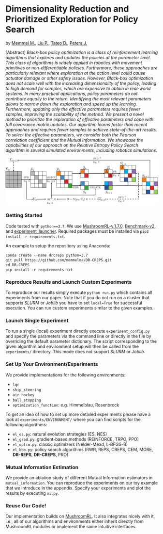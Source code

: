 # Dimensionality Reduction and Prioritized Exploration for Policy Search
by [Memmel M.](https://memmelma.github.io/), [Liu P.](https://www.ias.informatik.tu-darmstadt.de/Team/PuzeLiu), [Tateo D.](https://www.ias.informatik.tu-darmstadt.de/Team/DavideTateo), [Peters J.](https://www.ias.informatik.tu-darmstadt.de/Team/JanPeters)

[Abstract] _Black-box policy optimization is a class of reinforcement learning algorithms that explores and updates the policies at the parameter level. This class of algorithms is widely applied in robotics with movement primitives or non-differentiable policies. Furthermore, these approaches are particularly relevant where exploration at the action level could cause actuator damage or other safety issues. However, Black-box optimization does not scale well with the increasing dimensionality of the policy, leading to high demand for samples, which are expensive to obtain in real-world systems. In many practical applications, policy parameters do not contribute equally to the return. Identifying the most relevant parameters allows to narrow down the exploration and speed up the learning. Furthermore, updating only the effective parameters requires fewer samples, improving the scalability of the method. We present a novel method to prioritize the exploration of effective parameters and cope with full covariance matrix updates. Our algorithm learns faster than recent approaches and requires fewer samples to achieve state-of-the-art results. To select the effective parameters, we consider both the Pearson correlation coefficient and the Mutual Information. We showcase the capabilities of our approach on the Relative Entropy Policy Search algorithm in several simulated environments, including robotics simulations._

![Algorithm Overview](https://github.com/memmelma/DR-CREPS/blob/main/algorithm_overview.png)

### Getting Started
Code tested with ```python==3.7```. We use [MushroomRL-v.1.7.0](https://github.com/MushroomRL/mushroom-rl/tree/a0eaa2cf8001e433419234a9fc48b64170e3f61c), [Benchmark-v2](https://github.com/MushroomRL/mushroom-rl-benchmark/tree/192ab521a693f5a210b851c87a1f7d31aedfaa2f), and [experiment_launcher](https://git.ias.informatik.tu-darmstadt.de/common/experiment_launcher.git). Required packages must be installed via ```pip3 install -r requirements.txt```.

An example to setup the repository using Anaconda:
```
conda create --name drcreps python=3.7
git pull https://github.com/memmelma/DR-CREPS.git
cd DR-CREPS
pip install -r requirements.txt
```

### Reproduce Results and Launch Custom Experiments
To reproduce our results simply execute ```python run.py``` which contains all experiments from our paper.
Note that if you do not run on a cluster that supports _SLURM_ or _Joblib_ you have to set ```local=True``` for successful execution.
You can run custom experiments similar to the given examples. 

### Launch Single Experiment
To run a single (local) experiment directly execute ```experiment_config.py``` and specify the parameters via the command line or directly in the file by overriding the default parameter dictionary. The script corresponding to the given algorithm and environment setup will then be called from the ```experiments/``` directory. This mode does not support 
_SLURM_ or _Joblib_.

### Set Up Your Environment/Experiments
We provide implementations for the following environments:
- ```lqr```
- ```ship_steering```
- ```air_hockey```
- ```ball_stopping```
- ```optimization_function```: e.g. Himmelblau, Rosenbrock

To get an idea of how to set up more detailed experiments please have a look at ```experiments/ENVIRONMENT/``` where you can find scripts for the following algorithms:
- ```el_es.py```: natural evolution strategies (ES, NES)
- ```el_grad.py```: gradient-based methods (REINFORCE, TRPO, PPO)
- ```el_optim.py```: classic optimizers (Nelder-Mead, L-BFGS-B)
- ```el_bbo.py```: policy search algorithms (RWR, REPS, CREPS, CEM, MORE, **DR-REPS**, **DR-CREPS**, PRO)

### Mutual Information Estimation
We provide an ablation study of different Mutual Information estimators in ```mutual_information```. You can reproduce the experiments on our toy example that we introduce in the appendix. Specify your experiments and plot the results by executing ```mi.py```.

### Reuse Our Code!
Our implementation builds on [MushroomRL](https://github.com/MushroomRL/mushroom-rl). It also integrates nicely with it, i.e., all of our algorithms and environments either inherit directly from MushroomRL modules or implement the same intuitive interfaces.
